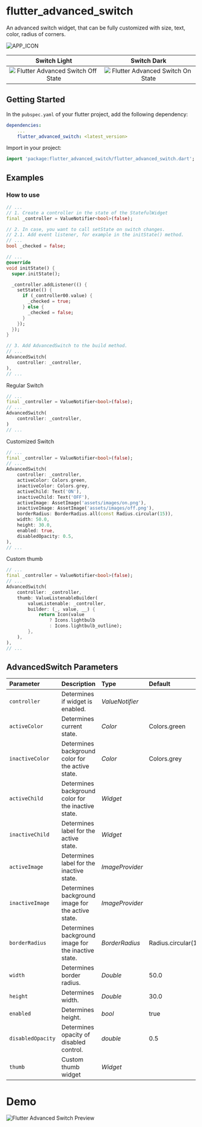 # flutter_advanced_switch
An advanced switch widget, that can be fully customized with size, text, color, radius of corners.

![APP_ICON](./APP_ICON.png)

| Switch Light | Switch Dark |
|:-:|:-:|
| ![Flutter Advanced Switch Off State](./PREVIEW_LIGHT.png) | ![Flutter Advanced Switch On State](./PREVIEW_DARK.png) |

## Getting Started
In the `pubspec.yaml` of your flutter project, add the following dependency:

```yaml
dependencies:
    ...
    flutter_advanced_switch: <latest_version>
```

Import in your project:

```dart
import 'package:flutter_advanced_switch/flutter_advanced_switch.dart';
```

## Examples

### How to use

```dart
// ...
// 1. Create a controller in the state of the StatefulWidget
final _controller = ValueNotifier<bool>(false);

// 2. In case, you want to call setState on switch changes.
// 2.1. Add event listener, for example in the initState() method.
// ...
bool _checked = false;

// ...
@override
void initState() {
  super.initState();

  _controller.addListener(() {
    setState(() {
      if (_controller00.value) {
        _checked = true;
      } else {
        _checked = false;
      }
    });
  });
}

// 3. Add AdvancedSwitch to the build method.
// ...
AdvancedSwitch(
    controller: _controller,
),
// ...
```

Regular Switch

```dart
// ...
final _controller = ValueNotifier<bool>(false);
// ...
AdvancedSwitch(
    controller: _controller,
)
// ...
```

Customized Switch

```dart
// ...
final _controller = ValueNotifier<bool>(false);
// ...
AdvancedSwitch(
    controller: _controller,
    activeColor: Colors.green,
    inactiveColor: Colors.grey,
    activeChild: Text('ON'),
    inactiveChild: Text('OFF'), 
    activeImage: AssetImage('assets/images/on.png'),
    inactiveImage: AssetImage('assets/images/off.png'),
    borderRadius: BorderRadius.all(const Radius.circular(15)),
    width: 50.0,
    height: 30.0,
    enabled: true,
    disabledOpacity: 0.5,
),
// ...
```

Custom thumb

```dart
// ...
final _controller = ValueNotifier<bool>(false);
// ...
AdvancedSwitch(
    controller: _controller,
    thumb: ValueListenableBuilder(
        valueListenable: _controller,
        builder: (_, value, __) {
            return Icon(value
                ? Icons.lightbulb
                : Icons.lightbulb_outline);
        },
    ),
),
// ...
```

## AdvancedSwitch Parameters
|Parameter|Description|Type|Default|
|:--------|:----------|:---|:------|
|`controller`|Determines if widget is enabled.|*ValueNotifier<bool>*||
|`activeColor`|Determines current state.|*Color*|Colors.green|
|`inactiveColor`|Determines background color for the active state.|*Color*|Colors.grey|
|`activeChild`|Determines background color for the inactive state.|*Widget*||
|`inactiveChild`|Determines label for the active state.|*Widget*||
|`activeImage`|Determines label for the inactive state.|*ImageProvider*||
|`inactiveImage`|Determines background image for the active state.|*ImageProvider*||
|`borderRadius`|Determines background image for the inactive state.|*BorderRadius*|Radius.circular(15)|
|`width`|Determines border radius.|*Double*|50.0|
|`height`|Determines width.|*Double*|30.0|
|`enabled`|Determines height.|*bool*|true|
|`disabledOpacity`|Determines opacity of disabled control.|*double*|0.5|
|`thumb`|Custom thumb widget|*Widget*||

# Demo
![Flutter Advanced Switch Preview](./SWITCH_PREVIEW.gif)
